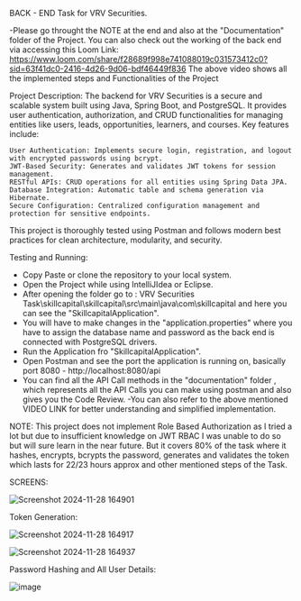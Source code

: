 BACK - END  Task for VRV Securities.

-Please go throught the NOTE at the end and also at the "Documentation" folder of the Project.
You can also check out the working of the back end via accessing this Loom Link: https://www.loom.com/share/f28689f998e741088019c031573412c0?sid=63f41dc0-2416-4d26-9d06-bdf46449f836
The above video shows all the implemented steps and Functionalities of the Project

Project Description:
The backend for VRV Securities is a secure and scalable system built using Java, Spring Boot, and PostgreSQL. It provides user authentication, authorization, and CRUD functionalities for managing entities like users, leads, opportunities, learners, and courses. Key features include:

    User Authentication: Implements secure login, registration, and logout with encrypted passwords using bcrypt.
    JWT-Based Security: Generates and validates JWT tokens for session management.
    RESTful APIs: CRUD operations for all entities using Spring Data JPA.
    Database Integration: Automatic table and schema generation via Hibernate.
    Secure Configuration: Centralized configuration management and protection for sensitive endpoints.

This project is thoroughly tested using Postman and follows modern best practices for clean architecture, modularity, and security.

Testing and Running:
- Copy Paste or clone the repository to your local system.
- Open the Project while using IntelliJIdea or Eclipse.
- After opening the folder go to : VRV Securities Task\skillcapital\skillcapital\src\main\java\com\skillcapital and here you can see the "SkillcapitalApplication".
- You will have to make changes in the "application.properties" where you have to assign the database name and password as the back end is connected with PostgreSQL drivers.
- Run the Application fro "SkillcapitalApplication".
- Open Postman and see the port the application is running on, basically port 8080 - http://localhost:8080/api
- You can find all the API Call methods in the "documentation" folder , which represents all the API Calls you can make using postman and also gives you the Code Review.
-You can also refer to the above mentioned VIDEO LINK for better understanding and simplified implementation.

NOTE: This project does not implement Role Based Authorization as I tried a lot but due to insufficient knowledge on JWT RBAC I was unable to do so but will sure learn in the near future. But it covers 80% of the task where it hashes, encrypts, bcrypts the password, generates and validates the token which lasts for 22/23 hours approx and other mentioned steps of the Task.

SCREENS:

![Screenshot 2024-11-28 164901](https://github.com/user-attachments/assets/46d2fd31-8f87-414a-8785-48b3e39924cf)

Token Generation:

![Screenshot 2024-11-28 164917](https://github.com/user-attachments/assets/94b0880c-552b-48ff-8eca-63571a250157)


![Screenshot 2024-11-28 164937](https://github.com/user-attachments/assets/2d3e909a-aed3-40ad-9ac4-40b5537028f2)


Password Hashing and All User Details:

![image](https://github.com/user-attachments/assets/bb7436c9-a065-4034-aff5-a6017392829e)

